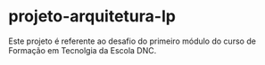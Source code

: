 # projeto-arquitetura-lp
Este projeto é referente ao desafio do primeiro módulo do curso de Formação em Tecnolgia da Escola DNC.
